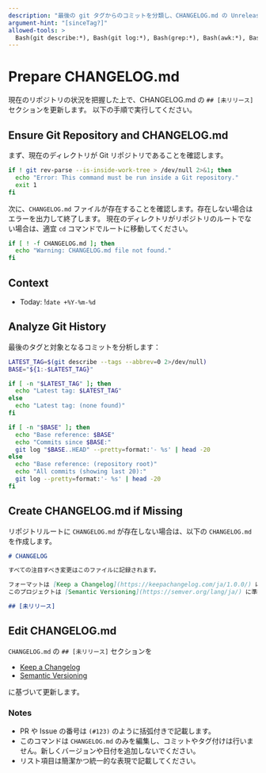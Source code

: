 ```yaml
---
description: "最後の git タグからのコミットを分類し、CHANGELOG.md の Unreleased セクションを更新します"
argument-hint: "[sinceTag?]"
allowed-tools: >
  Bash(git describe:*), Bash(git log:*), Bash(grep:*), Bash(awk:*), Bash(sed:*), Bash(date:*), Bash(tr:*), Bash(git rev-list:*), Bash(git rev-parse:*), Bash(test -f:*), Bash(echo:*), Bash(cat:*), Bash(head:*), Bash(tail:*), Bash(cd:*), Bash(pwd:*), Bash(basename:*), Bash(dirname:*), Bash(touch:CHANGELOG.md), Read(CHANGELOG.md), Write(CHANGELOG.md)
---
```


# Prepare CHANGELOG.md

現在のリポジトリの状況を把握した上で、CHANGELOG.md の `## [未リリース]` セクションを更新します。
以下の手順で実行してください。

## Ensure Git Repository and CHANGELOG.md

まず、現在のディレクトリが Git リポジトリであることを確認します。

```bash
if ! git rev-parse --is-inside-work-tree > /dev/null 2>&1; then
  echo "Error: This command must be run inside a Git repository."
  exit 1
fi
```

次に、`CHANGELOG.md` ファイルが存在することを確認します。存在しない場合はエラーを出力して終了します。
現在のディレクトリがリポジトリのルートでない場合は、適宜 `cd` コマンドでルートに移動してください。

```bash
if [ ! -f CHANGELOG.md ]; then
  echo "Warning: CHANGELOG.md file not found."
fi
```

## Context

- Today: !`date +%Y-%m-%d`

## Analyze Git History

最後のタグと対象となるコミットを分析します：

```bash
LATEST_TAG=$(git describe --tags --abbrev=0 2>/dev/null)
BASE="${1:-$LATEST_TAG}"

if [ -n "$LATEST_TAG" ]; then
  echo "Latest tag: $LATEST_TAG"
else
  echo "Latest tag: (none found)"
fi

if [ -n "$BASE" ]; then
  echo "Base reference: $BASE"
  echo "Commits since $BASE:"
  git log "$BASE..HEAD" --pretty=format:'- %s' | head -20
else
  echo "Base reference: (repository root)"
  echo "All commits (showing last 20):"
  git log --pretty=format:'- %s' | head -20
fi
```

## Create CHANGELOG.md if Missing

リポジトリルートに `CHANGELOG.md` が存在しない場合は、以下の `CHANGELOG.md` を作成します。

```markdown
# CHANGELOG

すべての注目すべき変更はこのファイルに記録されます。

フォーマットは [Keep a Changelog](https://keepachangelog.com/ja/1.0.0/) に基づいており、
このプロジェクトは [Semantic Versioning](https://semver.org/lang/ja/) に準拠しています。

## [未リリース]
```

## Edit CHANGELOG.md

`CHANGELOG.md` の `## [未リリース]` セクションを

- [Keep a Changelog](https://keepachangelog.com/ja/1.0.0/)
- [Semantic Versioning](https://semver.org/lang/ja/)

に基づいて更新します。

### Notes

- PR や Issue の番号は `(#123)` のように括弧付きで記載します。
- このコマンドは `CHANGELOG.md` のみを編集し、コミットやタグ付けは行いません。新しくバージョンや日付を追加しないでください。
- リスト項目は簡潔かつ統一的な表現で記載してください。
